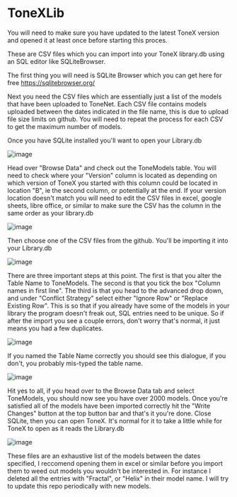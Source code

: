 # ToneXLib

You will need to make sure you have updated to the latest ToneX version and opened it at least once before starting this proces.

These are CSV files which you can import into your ToneX library.db using an SQL editor like SQLiteBrowser.

The first thing you will need is SQLite Browser which you can get here for free https://sqlitebrowser.org/

Next you need the CSV files which are essentially just a list of the models that have been uploaded to ToneNet. Each CSV file contains models uploaded between the dates indicated in the file name, this is due to upload file size limits on github. You will need to repeat the process for each CSV to get the maximum number of models.

Once you have SQLite installed you'll want to open your Library.db

![image](https://user-images.githubusercontent.com/116271180/197430730-50074e81-9d37-41fe-a96a-5826b8999b96.png)

Head over "Browse Data" and check out the ToneModels table. You will need to check where your "Version" column is located as depending on which version of ToneX you started with this column could be located in location "B", ie the second column, or potentially at the end. If your version location doesn't match you will need to edit the CSV files in excel, google sheets, libre office, or similar to make sure the CSV has the column in the same order as your library.db

![image](https://user-images.githubusercontent.com/116271180/197088052-61106673-9a7c-4cb1-a04c-9710f2249769.png)

Then choose one of the CSV files from the github. You'll be importing it into your Library.db

![image](https://user-images.githubusercontent.com/116271180/197430841-0e5ca71f-2fad-424e-98dd-cbeabaedff86.png)

There are three important steps at this point. The first is that you alter the Table Name to ToneModels. The second is that you tick the box "Column names in first line". The third is that you head to the advanced drop down, and under "Conflict Strategy" select either "Ignore Row" or "Replace Existing Row". This is so that if you already have some of the models in your library the program doesn't freak out, SQL entries need to be unique. So if after the import you see a couple errors, don't worry that's normal, it just means you had a few duplicates.

![image](https://user-images.githubusercontent.com/116271180/197430941-0880135b-fdb9-4bf3-8090-e18d8324c700.png)

If you named the Table Name correctly you should see this dialogue, if you don't, you probably mis-typed the table name.

![image](https://user-images.githubusercontent.com/116271180/197087989-3ad4b589-841c-4baf-a9fb-25721ed92e9c.png)

Hit yes to all, if you head over to the Browse Data tab and select ToneModels, you should now see you have over 2000 models. Once you're satisfied all of the models have been imported correctly hit the "Write Changes" button at the top button bar and that's it you're done. Close SQLite, then you can open ToneX. It's normal for it to take a little while for ToneX to open as it reads the Library.db 

![image](https://user-images.githubusercontent.com/116271180/197088052-61106673-9a7c-4cb1-a04c-9710f2249769.png)

These files are an exhaustive list of the models between the dates specified, I reccomend opening them in excel or similar before you import them to weed out models you wouldn't be interested in. For instance I deleted all the entries with "Fractal", or "Helix" in their model name. I will try to update this repo periodically with new models.
